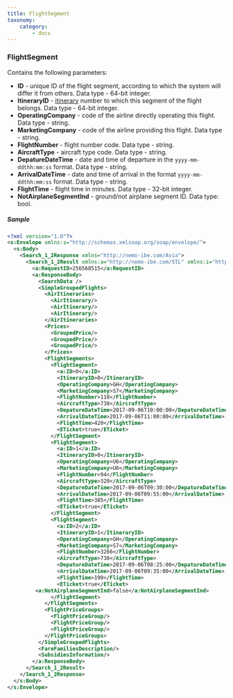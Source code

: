 ```yaml
---
title: FlightSegment
taxonomy:
    category:
        - docs
---
```


### FlightSegment

Contains the following parameters:

-   **ID** - unique ID of the flight segment, according to which the system will differ it from others. Data type - 64-bit integer.
-   **ItineraryID** - [itinerary](/avia/grouping/airitinerary) number to which this segment of the flight belongs. Data type - 64-bit integer.
-   **OperatingCompany** - code of the airline directly operating this flight. Data type - string.
-   **MarketingCompany** - code of the airline providing this flight. Data type - string.
-   **FlightNumber** - flight number code. Data type - string.
-   **AircraftType** - aircraft type code. Data type - string.
-   **DepatureDateTime** - date and time of departure in the <code>yyyy-mm-ddthh:mm:ss</code> format. Data type - string.
-   **ArrivalDateTime** - date and time of arrival in the format <code>yyyy-mm-ddthh:mm:ss</code> format. Data type - string.
-   **FlightTime** - flight time in minutes. Data type - 32-bit integer.
-   **NotAirplaneSegmentInd** - ground/not airplane segment ID. Data type: bool.

##### Sample

```xml
<?xml version="1.0"?>
<s:Envelope xmlns:s="http://schemas.xmlsoap.org/soap/envelope/">
  <s:Body>
    <Search_1_2Response xmlns="http://nemo-ibe.com/Avia">
      <Search_1_2Result xmlns:a="http://nemo-ibe.com/STL" xmlns:i="http://www.w3.org/2001/XMLSchema-instance">
        <a:RequestID>256568515</a:RequestID>
        <a:ResponseBody>
          <SearchData />
          <SimpleGroupedFlights>
            <AirItineraries>
              <AirItinerary/>
              <AirItinerary/>
              <AirItinerary/>
            </AirItineraries>
            <Prices>
              <GroupedPrice/>
              <GroupedPrice/>
              <GroupedPrice/>
            </Prices>
            <FlightSegments>
              <FlightSegment>
                <a:ID>0</a:ID>
                <ItineraryID>0</ItineraryID>
                <OperatingCompany>GH</OperatingCompany>
                <MarketingCompany>S7</MarketingCompany>
                <FlightNumber>118</FlightNumber>
                <AircraftType>738</AircraftType>
                <DepatureDateTime>2017-09-06T10:00:00</DepatureDateTime>
                <ArrivalDateTime>2017-09-06T11:00:00</ArrivalDateTime>
                <FlightTime>420</FlightTime>
                <ETicket>true</ETicket>
              </FlightSegment>
              <FlightSegment>
                <a:ID>1</a:ID>
                <ItineraryID>0</ItineraryID>
                <OperatingCompany>U6</OperatingCompany>
                <MarketingCompany>U6</MarketingCompany>
                <FlightNumber>94</FlightNumber>
                <AircraftType>320</AircraftType>
                <DepatureDateTime>2017-09-06T09:30:00</DepatureDateTime>
                <ArrivalDateTime>2017-09-06T09:55:00</ArrivalDateTime>
                <FlightTime>385</FlightTime>
                <ETicket>true</ETicket>
              </FlightSegment>
              <FlightSegment>
                <a:ID>2</a:ID>
                <ItineraryID>1</ItineraryID>
                <OperatingCompany>GH</OperatingCompany>
                <MarketingCompany>S7</MarketingCompany>
                <FlightNumber>3266</FlightNumber>
                <AircraftType>738</AircraftType>
                <DepatureDateTime>2017-09-06T08:25:00</DepatureDateTime>
                <ArrivalDateTime>2017-09-06T09:35:00</ArrivalDateTime>
                <FlightTime>190</FlightTime>
                <ETicket>true</ETicket>
		 <a:NotAirplaneSegmentInd>false</a:NotAirplaneSegmentInd>
              </FlightSegment>
            </FlightSegments>
            <FlightPriceGroups>
              <FlightPriceGroup/>
              <FlightPriceGroup/>
              <FlightPriceGroup/>
            </FlightPriceGroups>
          </SimpleGroupedFlights>
          <FareFamiliesDescription/>
          <SubsidiesInformation/>
        </a:ResponseBody>
      </Search_1_2Result>
    </Search_1_2Response>
  </s:Body>
</s:Envelope>
```
